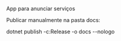 App para anunciar serviços

Publicar manualmente na pasta docs:

dotnet publish -c:Release -o docs --nologo